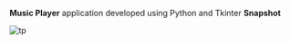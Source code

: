 **Music Player** application developed using Python and Tkinter
**Snapshot**

![tp](https://user-images.githubusercontent.com/75479397/143674850-8ce829cd-ab60-4ec2-94cc-609db5fa3f36.png)
